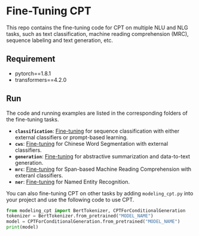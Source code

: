 # Fine-Tuning CPT

This repo contains the fine-tuning code for CPT on multiple NLU and NLG tasks, such as text classification, machine reading comprehension (MRC), sequence labeling and text generation, etc.

## Requirement
- pytorch==1.8.1
- transformers==4.2.0

## Run
The code and running examples are listed in the corresponding folders of the fine-tuning tasks.

- **`classification`**: [Fine-tuning](classification/REAMDE.md) for sequence classification with either external classifiers or prompt-based learning.
- **`cws`**: [Fine-tuning](cws/REAMDE.md) for Chinese Word Segmentation with external classifiers.
- **`generation`**: [Fine-tuning](generation/REAMDE.md) for abstractive summarization and data-to-text generation.
- **`mrc`**: [Fine-tuning](mrc/REAMDE.md) for Span-based Machine Reading Comprehension with exteranl classifiers.
- **`ner`**: [Fine-tuning](ner/REAMDE.md) for Named Entity Recognition.

You can also fine-tuning CPT on other tasks by adding `modeling_cpt.py` into your project and use the following code to use CPT.

```python
from modeling_cpt import BertTokenizer, CPTForConditionalGeneration
tokenizer = BertTokenizer.from_pretrained("MODEL_NAME")
model = CPTForConditionalGeneration.from_pretrained("MODEL_NAME")
print(model)
```
